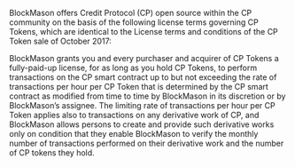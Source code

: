 BlockMason offers Credit Protocol (CP) open source within the CP community on the basis of the following license terms governing CP Tokens, which are identical to the License terms and conditions of the CP Token sale of October 2017:

BlockMason grants you and every purchaser and acquirer of CP Tokens a fully-paid-up license, for as long as you hold CP Tokens, to perform transactions on the CP smart contract up to but not exceeding the rate of transactions per hour per CP Token that is determined by the CP smart contract as modified from time to time by BlockMason in its discretion or by BlockMason’s assignee.  The limiting rate of transactions per hour per CP Token applies also to transactions on any derivative work of CP, and BlockMason allows persons to create and provide such derivative works only on condition that they enable BlockMason to verify the monthly number of transactions performed on their derivative work  and the number of CP tokens they hold.
